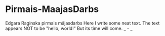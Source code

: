 # Pirmais-MaajasDarbs
Edgara Raginska pirmais mājasdarbs
Here I write some neat text.
The text appears NOT to be "hello, world!"
But its time will come.
_ - _
